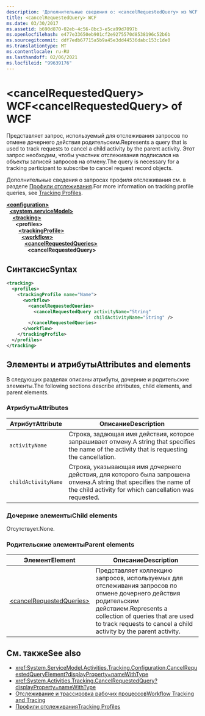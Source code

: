 ```yaml
---
description: 'Дополнительные сведения о: <cancelRequestedQuery> из WCF'
title: <cancelRequestedQuery> WCF
ms.date: 03/30/2017
ms.assetid: b690d870-02eb-4c56-8bc3-e5ca99d7097b
ms.openlocfilehash: e477e33650eb901cf2e9275570d8538196c52b6b
ms.sourcegitcommit: ddf7edb67715a5b9a45e3dd44536dabc153c1de0
ms.translationtype: MT
ms.contentlocale: ru-RU
ms.lasthandoff: 02/06/2021
ms.locfileid: "99639176"
---
```

# <a name="cancelrequestedquery-of-wcf"></a><span data-ttu-id="83a12-103">\<cancelRequestedQuery> WCF</span><span class="sxs-lookup"><span data-stu-id="83a12-103">\<cancelRequestedQuery> of WCF</span></span>

<span data-ttu-id="83a12-104">Представляет запрос, используемый для отслеживания запросов по отмене дочернего действия родительским.</span><span class="sxs-lookup"><span data-stu-id="83a12-104">Represents a query that is used to track requests to cancel a child activity by the parent activity.</span></span> <span data-ttu-id="83a12-105">Этот запрос необходим, чтобы участник отслеживания подписался на объекты записей запросов на отмену.</span><span class="sxs-lookup"><span data-stu-id="83a12-105">The query is necessary for a tracking participant to subscribe to cancel request record objects.</span></span>  
  
<span data-ttu-id="83a12-106">Дополнительные сведения о запросах профиля отслеживания см. в разделе [Профили отслеживания](../../../windows-workflow-foundation/tracking-profiles.md).</span><span class="sxs-lookup"><span data-stu-id="83a12-106">For more information on tracking profile queries, see [Tracking Profiles](../../../windows-workflow-foundation/tracking-profiles.md).</span></span>
  
[**\<configuration>**](../configuration-element.md)\
&nbsp;&nbsp;[**\<system.serviceModel>**](system-servicemodel.md)\
&nbsp;&nbsp;&nbsp;&nbsp;[**\<tracking>**](tracking-of-wcf.md)\
&nbsp;&nbsp;&nbsp;&nbsp;&nbsp;&nbsp;**\<profiles>**\
&nbsp;&nbsp;&nbsp;&nbsp;&nbsp;&nbsp;&nbsp;&nbsp;[**\<trackingProfile>**](trackingprofile-of-wcf.md)\
&nbsp;&nbsp;&nbsp;&nbsp;&nbsp;&nbsp;&nbsp;&nbsp;&nbsp;&nbsp;[**\<workflow>**](workflow-of-wcf.md)\
&nbsp;&nbsp;&nbsp;&nbsp;&nbsp;&nbsp;&nbsp;&nbsp;&nbsp;&nbsp;&nbsp;&nbsp;[**\<cancelRequestedQueries>**](cancelrequestedqueries-of-wcf.md)\
&nbsp;&nbsp;&nbsp;&nbsp;&nbsp;&nbsp;&nbsp;&nbsp;&nbsp;&nbsp;&nbsp;&nbsp;&nbsp;&nbsp;**\<cancelRequestedQuery>**  

## <a name="syntax"></a><span data-ttu-id="83a12-107">Синтаксис</span><span class="sxs-lookup"><span data-stu-id="83a12-107">Syntax</span></span>  
  
```xml  
<tracking>
  <profiles>
    <trackingProfile name="Name">
      <workflow>
        <cancelRequestedQueries>
          <cancelRequestedQuery activityName="String"
                                childActivityName="String" />
        </cancelRequestedQueries>
      </workflow>
    </trackingProfile>
  </profiles>
</tracking>
```  
  
## <a name="attributes-and-elements"></a><span data-ttu-id="83a12-108">Элементы и атрибуты</span><span class="sxs-lookup"><span data-stu-id="83a12-108">Attributes and elements</span></span>

<span data-ttu-id="83a12-109">В следующих разделах описаны атрибуты, дочерние и родительские элементы.</span><span class="sxs-lookup"><span data-stu-id="83a12-109">The following sections describe attributes, child elements, and parent elements.</span></span>

### <a name="attributes"></a><span data-ttu-id="83a12-110">Атрибуты</span><span class="sxs-lookup"><span data-stu-id="83a12-110">Attributes</span></span>  
  
|<span data-ttu-id="83a12-111">Атрибут</span><span class="sxs-lookup"><span data-stu-id="83a12-111">Attribute</span></span>|<span data-ttu-id="83a12-112">Описание</span><span class="sxs-lookup"><span data-stu-id="83a12-112">Description</span></span>|  
|---------------|-----------------|  
|`activityName`|<span data-ttu-id="83a12-113">Строка, задающая имя действия, которое запрашивает отмену.</span><span class="sxs-lookup"><span data-stu-id="83a12-113">A string that specifies the name of the activity that is requesting the cancellation.</span></span>|  
|`childActivityName`|<span data-ttu-id="83a12-114">Строка, указывающая имя дочернего действия, для которого была запрошена отмена.</span><span class="sxs-lookup"><span data-stu-id="83a12-114">A string that specifies the name of the child activity for which cancellation was requested.</span></span>|  
  
### <a name="child-elements"></a><span data-ttu-id="83a12-115">Дочерние элементы</span><span class="sxs-lookup"><span data-stu-id="83a12-115">Child elements</span></span>

<span data-ttu-id="83a12-116">Отсутствует.</span><span class="sxs-lookup"><span data-stu-id="83a12-116">None.</span></span>
  
### <a name="parent-elements"></a><span data-ttu-id="83a12-117">Родительские элементы</span><span class="sxs-lookup"><span data-stu-id="83a12-117">Parent elements</span></span>
  
|<span data-ttu-id="83a12-118">Элемент</span><span class="sxs-lookup"><span data-stu-id="83a12-118">Element</span></span>|<span data-ttu-id="83a12-119">Описание</span><span class="sxs-lookup"><span data-stu-id="83a12-119">Description</span></span>|  
|-------------|-----------------|  
|[\<cancelRequestedQueries>](cancelrequestedqueries-of-wcf.md)|<span data-ttu-id="83a12-120">Представляет коллекцию запросов, используемых для отслеживания запросов по отмене дочернего действия родительским действием.</span><span class="sxs-lookup"><span data-stu-id="83a12-120">Represents a collection of queries that are used to track requests to cancel a child activity by the parent activity.</span></span>|  
  
## <a name="see-also"></a><span data-ttu-id="83a12-121">См. также</span><span class="sxs-lookup"><span data-stu-id="83a12-121">See also</span></span>

- <xref:System.ServiceModel.Activities.Tracking.Configuration.CancelRequestedQueryElement?displayProperty=nameWithType>
- <xref:System.Activities.Tracking.CancelRequestedQuery?displayProperty=nameWithType>
- [<span data-ttu-id="83a12-122">Отслеживание и трассировка рабочих процессов</span><span class="sxs-lookup"><span data-stu-id="83a12-122">Workflow Tracking and Tracing</span></span>](../../../windows-workflow-foundation/workflow-tracking-and-tracing.md)
- [<span data-ttu-id="83a12-123">Профили отслеживания</span><span class="sxs-lookup"><span data-stu-id="83a12-123">Tracking Profiles</span></span>](../../../windows-workflow-foundation/tracking-profiles.md)
